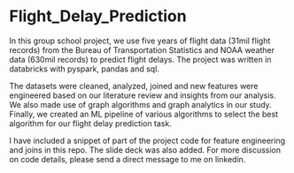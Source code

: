 # Flight_Delay_Prediction

In this group school project, we use five years of flight data (31mil flight records) from the Bureau of Transportation Statistics and NOAA weather data (630mil records) to predict flight delays. The project was written in databricks with pyspark, pandas and sql.

The datasets were cleaned, analyzed, joined and new features were engineered based on our literature review and insights from our analysis. We also made use of graph algorithms and graph analytics in our study. Finally, we created an ML pipeline of various algorithms to select the best algorithm for our flight delay prediction task.

I have included a snippet of part of the project code for feature engineering and joins in this repo. The slide deck was also added.
For more discussion on code details, please send a direct message to me on linkedin.
